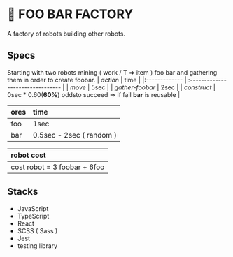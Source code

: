 # 🤖 FOO BAR FACTORY
A factory of robots building other robots.

## Specs 
Starting with two robots mining ( work / T => item ) foo bar and gathering them in order to create foobar. 
| _action_			| time 								|
|:-------------		| :--------------------------------	|
| _move_			| 5sec								|
| _gather-foobar_	| 2sec								|
| _construct_		| 0sec * 0.60(**60%**) oddsto succeed => if fail **bar** is reusable	|



| ores			| time 									|
|:-------------	| :--------------------------------		|
| foo			| 1sec									|
| bar			| 0.5sec - 2sec	( random )				|


| robot cost											|
|:---------------------------------------------			|
| cost robot = 3 foobar + 6foo |



## Stacks
- JavaScript
- TypeScript
- React
- SCSS ( Sass )
- Jest
- testing library
